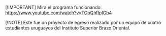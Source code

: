 [!IMPORTANT]
Mira el programa funcionando: https://www.youtube.com/watch?v=TGpQhRpIGb4

[!NOTE]
Este fue un proyecto de egreso realizado por un equipo de cuatro estudiantes uruguayos del Instituto Superior Brazo Oriental.
